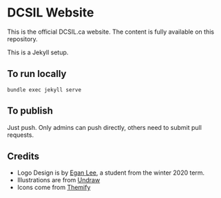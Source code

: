 # DCSIL Website


This is the official DCSIL.ca website. The content is fully available on this repository.

This is a Jekyll setup.

## To run locally

`bundle exec jekyll serve`

## To publish

Just push. Only admins can push directly, others need to submit pull requests.

## Credits

- Logo Design is by [Egan Lee](https://github.com/eganyhlee), a student from the winter 2020 term.
- Illustrations are from [Undraw](https://undraw.co/)
- Icons come from [Themify](https://themify.me/themify-icons)
